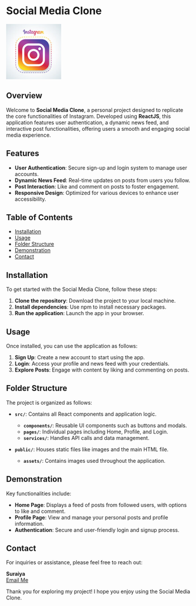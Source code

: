# Social Media Clone

![Clone or Carbon Copy of Instagram](https://github.com/Suraiya444/social-media/blob/master/rsz_1rsz_436.jpg)

## Overview

Welcome to **Social Media Clone**, a personal project designed to replicate the core functionalities of Instagram. Developed using **ReactJS**, this application features user authentication, a dynamic news feed, and interactive post functionalities, offering users a smooth and engaging social media experience.

## Features

- **User Authentication**: Secure sign-up and login system to manage user accounts.
- **Dynamic News Feed**: Real-time updates on posts from users you follow.
- **Post Interaction**: Like and comment on posts to foster engagement.
- **Responsive Design**: Optimized for various devices to enhance user accessibility.

## Table of Contents

- [Installation](#installation)
- [Usage](#usage)
- [Folder Structure](#folder-structure)
- [Demonstration](#demonstration)
- [Contact](#contact)

## Installation

To get started with the Social Media Clone, follow these steps:

1. **Clone the repository**: Download the project to your local machine.
2. **Install dependencies**: Use npm to install necessary packages.
3. **Run the application**: Launch the app in your browser.

## Usage

Once installed, you can use the application as follows:

1. **Sign Up**: Create a new account to start using the app.
2. **Login**: Access your profile and news feed with your credentials.
3. **Explore Posts**: Engage with content by liking and commenting on posts.

## Folder Structure

The project is organized as follows:

- **`src/`**: Contains all React components and application logic.
  - **`components/`**: Reusable UI components such as buttons and modals.
  - **`pages/`**: Individual pages including Home, Profile, and Login.
  - **`services/`**: Handles API calls and data management.

- **`public/`**: Houses static files like images and the main HTML file.
  - **`assets/`**: Contains images used throughout the application.

## Demonstration

Key functionalities include:

- **Home Page**: Displays a feed of posts from followed users, with options to like and comment.
- **Profile Page**: View and manage your personal posts and profile information.
- **Authentication**: Secure and user-friendly login and signup process.

## Contact

For inquiries or assistance, please feel free to reach out:

**Suraiya**  
[Email Me](mailto:your-suraiya444444@gmail.com)  

Thank you for exploring my project! I hope you enjoy using the Social Media Clone.
